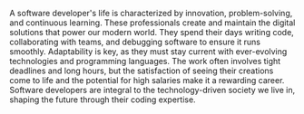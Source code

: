 A software developer's life is characterized by innovation, problem-solving, and continuous learning. These professionals create and maintain the digital solutions that power our modern world. They spend their days writing code, collaborating with teams, and debugging software to ensure it runs smoothly. Adaptability is key, as they must stay current with ever-evolving technologies and programming languages. The work often involves tight deadlines and long hours, but the satisfaction of seeing their creations come to life and the potential for high salaries make it a rewarding career. Software developers are integral to the technology-driven society we live in, shaping the future through their coding expertise.
